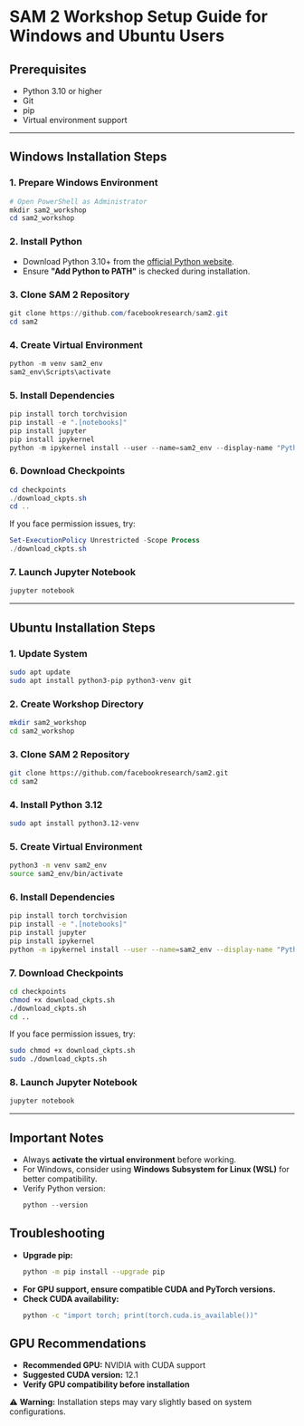 # SAM 2 Workshop Setup Guide for Windows and Ubuntu Users

## Prerequisites
- Python 3.10 or higher
- Git
- pip
- Virtual environment support

---

## **Windows Installation Steps**

### **1. Prepare Windows Environment**
```powershell
# Open PowerShell as Administrator
mkdir sam2_workshop
cd sam2_workshop
```

### **2. Install Python**
- Download Python 3.10+ from the [official Python website](https://www.python.org/).
- Ensure **"Add Python to PATH"** is checked during installation.

### **3. Clone SAM 2 Repository**
```powershell
git clone https://github.com/facebookresearch/sam2.git
cd sam2
```

### **4. Create Virtual Environment**
```powershell
python -m venv sam2_env
sam2_env\Scripts\activate
```

### **5. Install Dependencies**
```powershell
pip install torch torchvision
pip install -e ".[notebooks]"
pip install jupyter
pip install ipykernel
python -m ipykernel install --user --name=sam2_env --display-name "Python (sam2_env)"
```

### **6. Download Checkpoints**
```powershell
cd checkpoints
./download_ckpts.sh
cd ..
```
If you face permission issues, try:
```powershell
Set-ExecutionPolicy Unrestricted -Scope Process
./download_ckpts.sh
```

### **7. Launch Jupyter Notebook**
```powershell
jupyter notebook
```

---

## **Ubuntu Installation Steps**

### **1. Update System**
```bash
sudo apt update
sudo apt install python3-pip python3-venv git
```

### **2. Create Workshop Directory**
```bash
mkdir sam2_workshop
cd sam2_workshop
```

### **3. Clone SAM 2 Repository**
```bash
git clone https://github.com/facebookresearch/sam2.git
cd sam2
```

### **4. Install Python 3.12**
```bash
sudo apt install python3.12-venv
```

### **5. Create Virtual Environment**
```bash
python3 -m venv sam2_env
source sam2_env/bin/activate
```

### **6. Install Dependencies**
```bash
pip install torch torchvision
pip install -e ".[notebooks]"
pip install jupyter
pip install ipykernel
python -m ipykernel install --user --name=sam2_env --display-name "Python (sam2_env)"
```

### **7. Download Checkpoints**
```bash
cd checkpoints
chmod +x download_ckpts.sh
./download_ckpts.sh
cd ..
```
If you face permission issues, try:
```bash
sudo chmod +x download_ckpts.sh
sudo ./download_ckpts.sh
```

### **8. Launch Jupyter Notebook**
```bash
jupyter notebook
```

---

## **Important Notes**
- Always **activate the virtual environment** before working.
- For Windows, consider using **Windows Subsystem for Linux (WSL)** for better compatibility.
- Verify Python version:
  ```powershell
  python --version
  ```

## **Troubleshooting**
- **Upgrade pip:**
  ```bash
  python -m pip install --upgrade pip
  ```
- **For GPU support, ensure compatible CUDA and PyTorch versions.**
- **Check CUDA availability:**
  ```bash
  python -c "import torch; print(torch.cuda.is_available())"
  ```

## **GPU Recommendations**
- **Recommended GPU:** NVIDIA with CUDA support
- **Suggested CUDA version:** 12.1
- **Verify GPU compatibility before installation**

⚠ **Warning:** Installation steps may vary slightly based on system configurations.

